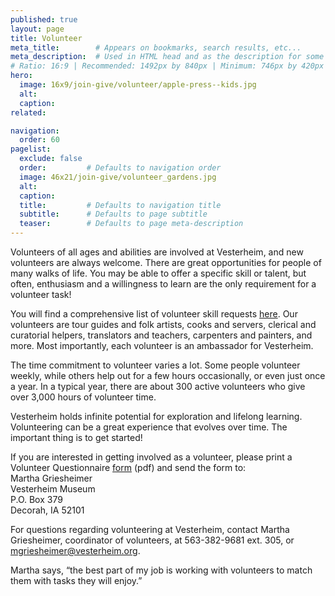 ```yaml
---
published: true
layout: page
title: Volunteer
meta_title:        # Appears on bookmarks, search results, etc...
meta_description:  # Used in HTML head and as the description for some search engines
# Ratio: 16:9 | Recommended: 1492px by 840px | Minimum: 746px by 420px
hero:
  image: 16x9/join-give/volunteer/apple-press--kids.jpg
  alt: 
  caption:
related:

navigation:
  order: 60
pagelist:
  exclude: false
  order:         # Defaults to navigation order  
  image: 46x21/join-give/volunteer_gardens.jpg
  alt:
  caption:
  title:         # Defaults to navigation title
  subtitle:      # Defaults to page subtitle
  teaser:        # Defaults to page meta-description
---
```

Volunteers of all ages and abilities are involved at Vesterheim, and new volunteers are always welcome. There are great opportunities for people of many walks of life. You may be able to offer a specific skill or talent, but often, enthusiasm and a willingness to learn are the only requirement for a volunteer task!

You will find a comprehensive list of volunteer skill requests [here](/join-give/volunteer/skill-list/). Our volunteers are tour guides and folk artists, cooks and servers, clerical and curatorial helpers, translators and teachers, carpenters and painters, and more. Most importantly, each volunteer is an ambassador for Vesterheim.

The time commitment to volunteer varies a lot. Some people volunteer weekly, while others help out for a few hours occasionally, or even just once a year. In a typical year, there are about 300 active volunteers who give over 3,000 hours of volunteer time.

Vesterheim holds infinite potential for exploration and lifelong learning. Volunteering can be a great experience that evolves over time. The important thing is to get started! 

If you are interested in getting involved as a volunteer, please print a Volunteer Questionnaire [form](/join-give/volunteer/questionnaire/documents/volunteer_questionnaire.pdf) (pdf) and send the form to: <br />
Martha Griesheimer<br />
Vesterheim Museum<br />
P.O. Box 379<br />
Decorah, IA 52101 

For questions regarding volunteering at Vesterheim, contact Martha Griesheimer, coordinator of volunteers, at 563-382-9681 ext. 305, or [mgriesheimer@vesterheim.org](mailto:mgriesheimer@vesterheim.org).

Martha says, “the best part of my job is working with volunteers to match them with tasks they will enjoy.”